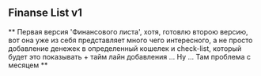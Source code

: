## Finanse List v1

** Первая версия 'Финансового листа', хотя, готовлю второю версию, вот она уже из себя представляет много чего интересного, а не просто добавление денежек в определенный кошелек и check-list, который будет это показывать + тайм лайн добавления ... Ну ... Там проблема с месяцем **